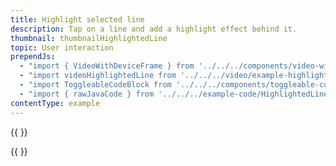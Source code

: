 ```yaml
---
title: Highlight selected line
description: Tap on a line and add a highlight effect behind it.
thumbnail: thumbnailHighlightedLine
topic: User interaction
prependJs:
  - "import { VideoWithDeviceFrame } from '../../../components/video-with-device-frame'"
  - "import videoHighlightedLine from '../../../video/example-highlighted-line.mp4'"
  - "import ToggleableCodeBlock from '../../../components/toggleable-code-block'"
  - "import { rawJavaCode } from '../../../example-code/HighlightedLineActivity.js'"
contentType: example
---
```


{{
  <VideoWithDeviceFrame
    videoFile={videoHighlightedLine}
    rotation="horizontal"
    device="pixel-2"
  />
}}

<!-- Any notes about this example would go here.  -->

{{
  <ToggleableCodeBlock
    java={rawJavaCode}
  />
}}
